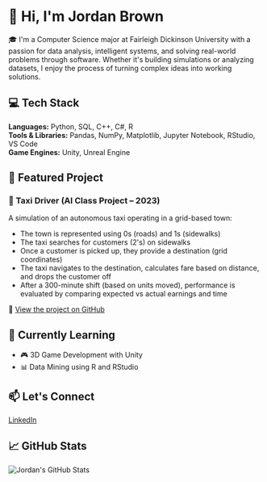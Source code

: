 # 👋 Hi, I'm Jordan Brown

🎓 I'm a Computer Science major at Fairleigh Dickinson University with a passion for data analysis, intelligent systems, and solving real-world problems through software. Whether it's building simulations or analyzing datasets, I enjoy the process of turning complex ideas into working solutions.

## 💻 Tech Stack
**Languages:** Python, SQL, C++, C#, R  
**Tools & Libraries:** Pandas, NumPy, Matplotlib, Jupyter Notebook, RStudio, VS Code  
**Game Engines:** Unity, Unreal Engine

## 🚀 Featured Project

### 🧠 Taxi Driver (AI Class Project – 2023)
A simulation of an autonomous taxi operating in a grid-based town:
- The town is represented using 0s (roads) and 1s (sidewalks)
- The taxi searches for customers (2's) on sidewalks
- Once a customer is picked up, they provide a destination (grid coordinates)
- The taxi navigates to the destination, calculates fare based on distance, and drops the customer off
- After a 300-minute shift (based on units moved), performance is evaluated by comparing expected vs actual earnings and time

📍 [View the project on GitHub](https://github.com/Simone15050/Taxi-Driver-AI)

## 🌱 Currently Learning
- 🎮 3D Game Development with Unity  
- 📊 Data Mining using R and RStudio

## 📫 Let's Connect
[LinkedIn](https://www.linkedin.com/in/jordan-brown-413615233)

## 📈 GitHub Stats
![Jordan's GitHub Stats](https://github-readme-stats.vercel.app/api?username=Simone15050&show_icons=true&theme=tokyonight)

